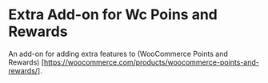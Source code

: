 # Extra Add-on for Wc Poins and Rewards
An add-on for adding extra features to (WooCommerce Points and Rewards) [https://woocommerce.com/products/woocommerce-points-and-rewards/].
